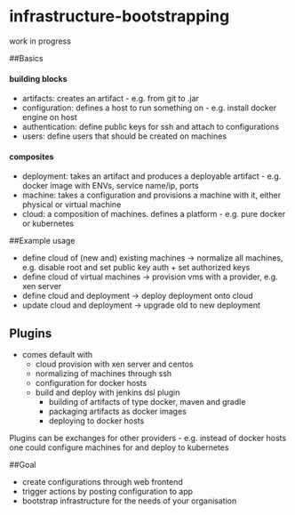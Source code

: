 # infrastructure-bootstrapping

work in progress


##Basics

#### building blocks
- artifacts: creates an artifact - e.g. from git to .jar
- configuration: defines a host to run something on - e.g. install docker engine on host
- authentication: define public keys for ssh and attach to configurations
- users: define users that should be created on machines

#### composites
- deployment: takes an artifact and produces a deployable artifact - e.g. docker image with ENVs, service name/ip, ports
- machine: takes a configuration and provisions a machine with it, either physical or virtual machine
- cloud: a composition of machines. defines a platform - e.g. pure docker or kubernetes

##Example usage
- define cloud of (new and) existing machines -> normalize all machines, e.g. disable root and set public key auth + set authorized keys
- define cloud of virtual machines -> provision vms with a provider, e.g. xen server
- define cloud and deployment -> deploy deployment onto cloud
- update cloud and deployment -> upgrade old to new deployment

## Plugins
- comes default with
    - cloud provision with xen server and centos
    - normalizing of machines through ssh
    - configuration for docker hosts
    - build and deploy with jenkins dsl plugin
        - building of artifacts of type docker, maven and gradle
        - packaging artifacts as docker images
        - deploying to docker hosts
        
Plugins can be exchanges for other providers - e.g. instead of docker hosts one could configure machines for and deploy to kubernetes

##Goal
- create configurations through web frontend
- trigger actions by posting configuration to app
- bootstrap infrastructure for the needs of your organisation